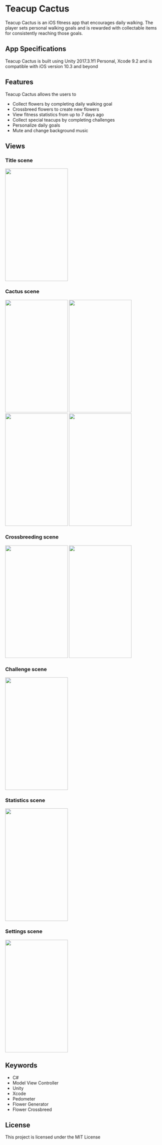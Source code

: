 # Teacup Cactus
Teacup Cactus is an iOS fitness app that encourages daily walking. The player sets personal walking goals and is rewarded with collectable items for consistently reaching those goals.

## App Specifications
Teacup Cactus is built using Unity 2017.3.1f1 Personal, Xcode 9.2 and is compatible with iOS version 10.3 and beyond

## Features
Teacup Cactus allows the users to
- Collect flowers by completing daily walking goal
- Crossbreed flowers to create new flowers
- View fitness statistics from up to 7 days ago
- Collect special teacups by completing challenges
- Personalize daily goals
- Mute and change background music

## Views
### Title scene
<img src="https://user-images.githubusercontent.com/26151559/37426108-7785d6be-2793-11e8-9b21-abb786dc03a7.png" width="200" height="360"> 

### Cactus scene
<img src="https://user-images.githubusercontent.com/26151559/37426105-7738692e-2793-11e8-855d-3fca56a38146.png" width="200" height="360"> <img src="https://user-images.githubusercontent.com/26151559/37426096-7664beb2-2793-11e8-914b-eae4c44c3254.png" width="200" height="360"> <img src="https://user-images.githubusercontent.com/26151559/37426102-76eb1a48-2793-11e8-8fb0-743af8adba23.png" width="200" height="360">  <img src="https://user-images.githubusercontent.com/26151559/37426103-77086e7c-2793-11e8-9538-debf1c929691.png" width="200" height="360"> 

### Crossbreeding scene
<img src="https://user-images.githubusercontent.com/26151559/37426101-76d5de76-2793-11e8-9e36-cc514cc96b4e.png" width="200" height="360"> <img src="https://user-images.githubusercontent.com/26151559/37426100-76bf7f64-2793-11e8-91bf-f8741b725cdd.png" width="200" height="360"> 

### Challenge scene
<img src="https://user-images.githubusercontent.com/26151559/37426104-77213056-2793-11e8-8965-7bf6c0894f37.png" width="200" height="360"> 

### Statistics scene
<img src="https://user-images.githubusercontent.com/26151559/37427005-022b22d6-2796-11e8-9e89-2d6ce40fb410.png" width="200" height="360"> 

### Settings scene
<img src="https://user-images.githubusercontent.com/26151559/37426107-776acbf8-2793-11e8-9a7d-906bd8cf7710.png" width="200" height="360"> 

 ## Keywords
- C#
- Model View Controller
- Unity
- Xcode
- Pedometer
- Flower Generator
- Flower Crossbreed

 ## License
This project is licensed under the MIT License
